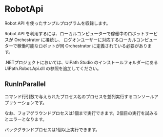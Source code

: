 # RobotApi

Robot API を使ったサンプルプログラムを収録します。

Robot API を利用するには、ローカルコンピューターで稼働中のロボットサービスが Orchestrator に接続し、
ログオンユーザーに対応するローカルコンピューターで稼働可能なロボットが同 Orchestrator に定義されている必要があります。

.NETプロジェクトにおいては、UiPath Studio のインストールフォルダーにある UiPath.Robot.Api.dll の参照を追加してください。

## RunInParallel

コマンド行引数で与えられたプロセス名のプロセスを並列実行するコンソールアプリケーションです。

なお、フォアグラウンドプロセスは1個まで実行できます。2個目の実行を試みるとエラーとなります。

バックグランドプロセスは1個以上実行できます。
